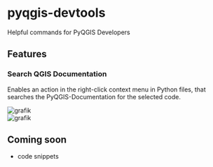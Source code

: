 # pyqgis-devtools
Helpful commands for PyQGIS Developers

## Features
### Search QGIS Documentation
Enables an action in the right-click context menu in Python files, that searches the PyQGIS-Documentation for the selected code.

![grafik](https://github.com/user-attachments/assets/b4a1d005-9e94-4417-bd8c-574a303f147e)
<br>
![grafik](https://github.com/user-attachments/assets/1f7635bd-03f3-40ad-846f-dfb068e5ddc7)

## Coming soon
- code snippets
